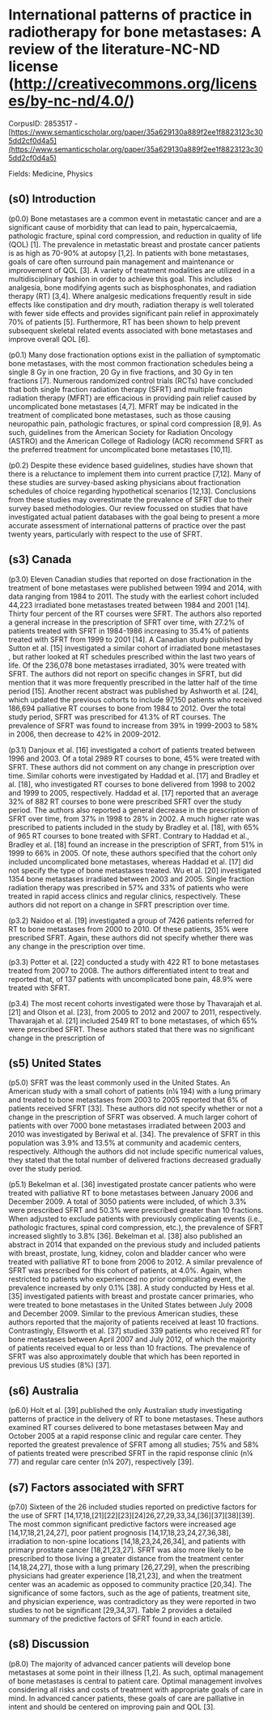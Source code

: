 # International patterns of practice in radiotherapy for bone metastases: A review of the literature-NC-ND license (http://creativecommons.org/licenses/by-nc-nd/4.0/)

CorpusID: 2853517 - [https://www.semanticscholar.org/paper/35a629130a889f2ee1f8823123c305dd2cf0d4a5](https://www.semanticscholar.org/paper/35a629130a889f2ee1f8823123c305dd2cf0d4a5)

Fields: Medicine, Physics

## (s0) Introduction
(p0.0) Bone metastases are a common event in metastatic cancer and are a significant cause of morbidity that can lead to pain, hypercalcaemia, pathologic fracture, spinal cord compression, and reduction in quality of life (QOL) [1]. The prevalence in metastatic breast and prostate cancer patients is as high as 70-90% at autopsy [1,2]. In patients with bone metastases, goals of care often surround pain management and maintenance or improvement of QOL [3]. A variety of treatment modalities are utilized in a multidisciplinary fashion in order to achieve this goal. This includes analgesia, bone modifying agents such as bisphosphonates, and radiation therapy (RT) [3,4]. Where analgesic medications frequently result in side effects like constipation and dry mouth, radiation therapy is well tolerated with fewer side effects and provides significant pain relief in approximately 70% of patients [5]. Furthermore, RT has been shown to help prevent subsequent skeletal related events associated with bone metastases and improve overall QOL [6].

(p0.1) Many dose fractionation options exist in the palliation of symptomatic bone metastases, with the most common fractionation schedules being a single 8 Gy in one fraction, 20 Gy in five fractions, and 30 Gy in ten fractions [7]. Numerous randomized control trials (RCTs) have concluded that both single fraction radiation therapy (SFRT) and multiple fraction radiation therapy (MFRT) are efficacious in providing pain relief caused by uncomplicated bone metastases [4,7]. MFRT may be indicated in the treatment of complicated bone metastases, such as those causing neuropathic pain, pathologic fractures, or spinal cord compression [8,9]. As such, guidelines from the American Society for Radiation Oncology (ASTRO) and the American College of Radiology (ACR) recommend SFRT as the preferred treatment for uncomplicated bone metastases [10,11].

(p0.2) Despite these evidence based guidelines, studies have shown that there is a reluctance to implement them into current practice [7,12]. Many of these studies are survey-based asking physicians about fractionation schedules of choice regarding hypothetical scenarios [12,13]. Conclusions from these studies may overestimate the prevalence of SFRT due to their survey based methodologies. Our review focussed on studies that have investigated actual patient databases with the goal being to present a more accurate assessment of international patterns of practice over the past twenty years, particularly with respect to the use of SFRT.
## (s3) Canada
(p3.0) Eleven Canadian studies that reported on dose fractionation in the treatment of bone metastases were published between 1994 and 2014, with data ranging from 1984 to 2011. The study with the earliest cohort included 44,223 irradiated bone metastases treated between 1984 and 2001 [14]. Thirty four percent of the RT courses were SFRT. The authors also reported a general increase in the prescription of SFRT over time, with 27.2% of patients treated with SFRT in 1984-1986 increasing to 35.4% of patients treated with SFRT from 1999 to 2001 [14]. A Canadian study published by Sutton et al. [15] investigated a similar cohort of irradiated bone metastases , but rather looked at RT schedules prescribed within the last two years of life. Of the 236,078 bone metastases irradiated, 30% were treated with SFRT. The authors did not report on specific changes in SFRT, but did mention that it was more frequently prescribed in the latter half of the time period [15]. Another recent abstract was published by Ashworth et al. [24], which updated the previous cohorts to include 97,150 patients who received 186,694 palliative RT courses to bone from 1984 to 2012. Over the total study period, SFRT was prescribed for 41.3% of RT courses. The prevalence of SFRT was found to increase from 39% in 1999-2003 to 58% in 2006, then decrease to 42% in 2009-2012.

(p3.1) Danjoux et al. [16] investigated a cohort of patients treated between 1996 and 2003. Of a total 2989 RT courses to bone, 45% were treated with SFRT. These authors did not comment on any change in prescription over time. Similar cohorts were investigated by Haddad et al. [17] and Bradley et al. [18], who investigated RT courses to bone delivered from 1998 to 2002 and 1999 to 2005, respectively. Haddad et al. [17] reported that an average 32% of 882 RT courses to bone were prescribed SFRT over the study period. The authors also reported a general decrease in the prescription of SFRT over time, from 37% in 1998 to 28% in 2002. A much higher rate was prescribed to patients included in the study by Bradley et al. [18], with 65% of 965 RT courses to bone treated with SFRT. Contrary to Haddad et al., Bradley et al. [18] found an increase in the prescription of SFRT, from 51% in 1999 to 66% in 2005. Of note, these authors specified that the cohort only included uncomplicated bone metastases, whereas Haddad et al. [17] did not specify the type of bone metastases treated. Wu et al. [20] investigated 1354 bone metastases irradiated between 2003 and 2005. Single fraction radiation therapy was prescribed in 57% and 33% of patients who were treated in rapid access clinics and regular clinics, respectively. These authors did not report on a change in SFRT prescription over time.

(p3.2) Naidoo et al. [19] investigated a group of 7426 patients referred for RT to bone metastases from 2000 to 2010. Of these patients, 35% were prescribed SFRT. Again, these authors did not specify whether there was any change in the prescription over time.

(p3.3) Potter et al. [22] conducted a study with 422 RT to bone metastases treated from 2007 to 2008. The authors differentiated intent to treat and reported that, of 137 patients with uncomplicated bone pain, 48.9% were treated with SFRT.

(p3.4) The most recent cohorts investigated were those by Thavarajah et al. [21] and Olson et al. [23], from 2005 to 2012 and 2007 to 2011, respectively. Thavarajah et al. [21] included 2549 RT to bone metastases, of which 65% were prescribed SFRT. These authors stated that there was no significant change in the prescription of  
## (s5) United States
(p5.0) SFRT was the least commonly used in the United States. An American study with a small cohort of patients (n¼ 194) with a lung primary and treated to bone metastases from 2003 to 2005 reported that 6% of patients received SFRT [33]. These authors did not specify whether or not a change in the prescription of SFRT was observed. A much larger cohort of patients with over 7000 bone metastases irradiated between 2003 and 2010 was investigated by Beriwal et al. [34]. The prevalence of SFRT in this population was 3.9% and 13.5% at community and academic centers, respectively. Although the authors did not include specific numerical values, they stated that the total number of delivered fractions decreased gradually over the study period.

(p5.1) Bekelman et al. [36] investigated prostate cancer patients who were treated with palliative RT to bone metastases between January 2006 and December 2009. A total of 3050 patients were included, of which 3.3% were prescribed SFRT and 50.3% were prescribed greater than 10 fractions. When adjusted to exclude patients with previously complicating events (i.e., pathologic fractures, spinal cord compression, etc.), the prevalence of SFRT increased slightly to 3.8% [36]. Bekelman et al. [38] also published an abstract in 2014 that expanded on the previous study and included patients with breast, prostate, lung, kidney, colon and bladder cancer who were treated with palliative RT to bone from 2006 to 2012. A similar prevalence of SFRT was prescribed for this cohort of patients, at 4.0%. Again, when restricted to patients who experienced no prior complicating event, the prevalence increased by only 0.1% [38]. A study conducted by Hess et al. [35] investigated patients with breast and prostate cancer primaries, who were treated to bone metastases in the United States between July 2008 and December 2009. Similar to the previous American studies, these authors reported that the majority of patients received at least 10 fractions. Contrastingly, Ellsworth et al. [37] studied 339 patients who received RT for bone metastases between April 2007 and July 2012, of which the majority of patients received equal to or less than 10 fractions. The prevalence of SFRT was also approximately double that which has been reported in previous US studies (8%) [37].
## (s6) Australia
(p6.0) Holt et al. [39] published the only Australian study investigating patterns of practice in the delivery of RT to bone metastases. These authors examined RT courses delivered to bone metastases between May and October 2005 at a rapid response clinic and regular care center. They reported the greatest prevalence of SFRT among all studies; 75% and 58% of patients treated were prescribed SFRT in the rapid response clinic (n¼ 77) and regular care center (n¼ 207), respectively [39].
## (s7) Factors associated with SFRT
(p7.0) Sixteen of the 26 included studies reported on predictive factors for the use of SFRT [14,17,18,[21][22][23][24]26,27,29,33,34,[36][37][38][39]. The most common significant predictive factors were increased age [14,17,18,21,24,27], poor patient prognosis [14,17,18,23,24,27,36,38], irradiation to non-spine locations [14,18,23,24,26,34], and patients with primary prostate cancer [18,21,23,27]. SFRT was also more likely to be prescribed to those living a greater distance from the treatment center [14,18,24,27], those with a lung primary [26,27,29], when the prescribing physicians had greater experience [18,21,23], and when the treatment center was an academic as opposed to community practice [20,34]. The significance of some factors, such as the age of patients, treatment site, and physician experience, was contradictory as they were reported in two studies to not be significant [29,34,37]. Table 2 provides a detailed summary of the predictive factors of SFRT found in each article.
## (s8) Discussion
(p8.0) The majority of advanced cancer patients will develop bone metastases at some point in their illness [1,2]. As such, optimal management of bone metastases is central to patient care. Optimal management involves considering all risks and costs of treatment with appropriate goals of care in mind. In advanced cancer patients, these goals of care are palliative in intent and should be centered on improving pain and QOL [3].
